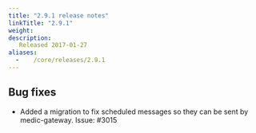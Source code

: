 ```yaml
---
title: "2.9.1 release notes"
linkTitle: "2.9.1"
weight:
description:
   Released 2017-01-27
aliases:
  -    /core/releases/2.9.1
---
```


## Bug fixes

- Added a migration to fix scheduled messages so they can be sent by medic-gateway. Issue: #3015
